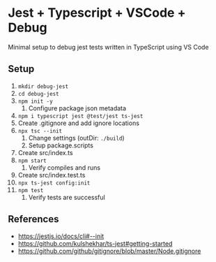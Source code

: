 # Jest + Typescript + VSCode + Debug

Minimal setup to debug jest tests written in TypeScript using VS Code

## Setup

1. `mkdir debug-jest`
1. `cd debug-jest`
1. `npm init -y`
    1. Configure package json metadata 
1. `npm i typescript jest @test/jest ts-jest`
1. Create .gitignore and add ignore locations
1. `npx tsc --init`
    1. Change settings (outDir: `./build`)
    1. Setup package.scripts
1. Create src/index.ts
1. `npm start`
    1. Verify compiles and runs
1. Create src/index.test.ts
1. `npx ts-jest config:init`
1. `npm test`
    1. Verify tests are successful


## References

- https://jestjs.io/docs/cli#--init
- https://github.com/kulshekhar/ts-jest#getting-started
- https://github.com/github/gitignore/blob/master/Node.gitignore
